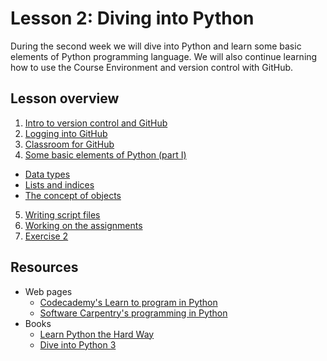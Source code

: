 # Lesson 2: Diving into Python
During the second week we will dive into Python and learn some basic elements of Python programming language.
We will also continue learning how to use the Course Environment and version control with GitHub. 

## Lesson overview 

1. [Intro to version control and GitHub](https://github.com/Python-for-geo-people/Diving-into-Python/tree/master/Lesson/intro-to-GitHub.md)
2. [Logging into GitHub](https://github.com/Python-for-geo-people/Diving-into-Python/tree/master/Lesson/log-in-GitHub.md) 
3. [Classroom for GitHub](https://github.com/Python-for-geo-people/Diving-into-Python/tree/master/Lesson/GitHub-classroom.md)
4. [Some basic elements of Python (part I)](https://github.com/Python-for-geo-people/Diving-into-Python/tree/master/Lesson/python-basic-elements1.md)
  - [Data types](https://github.com/Python-for-geo-people/Diving-into-Python/blob/master/Lesson/python-basic-elements1.md#data-types-revisited)
  - [Lists and indices](https://github.com/Python-for-geo-people/Diving-into-Python/blob/master/Lesson/python-basic-elements1.md#lists-and-indices)
  - [The concept of objects](https://github.com/Python-for-geo-people/Diving-into-Python/blob/master/Lesson/python-basic-elements1.md#the-concept-of-objects)
5. [Writing script files](https://github.com/Python-for-geo-people/Diving-into-Python/tree/master/Lesson/writing-scripts.md)
6. [Working on the assignments](https://github.com/Python-for-geo-people/Diving-into-Python/tree/master/Lesson/working-on-assignment.md)
7. [Exercise 2](https://classroom.github.com/assignment-invitations/a3e02d425c06db7948bcfe7ae7804317)

## Resources
- Web pages
  - [Codecademy's Learn to program in Python](https://www.codecademy.com/learn/python)
  - [Software Carpentry's programming in Python](https://swcarpentry.github.io/python-novice-inflammation/)
- Books
  - [Learn Python the Hard Way](http://learnpythonthehardway.org/book/)
  - [Dive into Python 3](http://www.diveinto.org/python3/)

